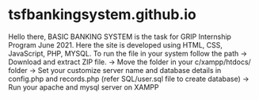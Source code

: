 # tsfbankingsystem.github.io
Hello there,
BASIC BANKING SYSTEM is the task for GRIP Internship Program June 2021. Here the site is developed using HTML, CSS, JavaScript, PHP, MYSQL.
To run the file in your system follow the path
-> Download and extract ZIP file.
-> Move the folder in your c/xampp/htdocs/ folder
-> Set your customize server name and database details in config.php and records.php (refer SQL/user.sql file to create database)
-> Run your apache and mysql server on XAMPP
